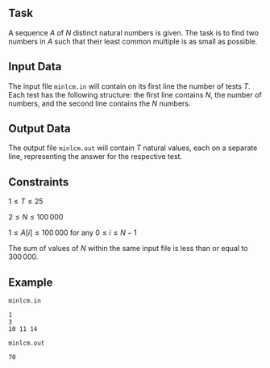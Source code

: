 ## Task

A sequence $A$ of $N$ distinct natural numbers is given. The task is to find two numbers in $A$ such that their least common multiple is as small as possible. 

## Input Data

The input file `minlcm.in` will contain on its first line the number of tests $T$. Each test has the following structure: the first line contains $N$, the number of numbers, and the second line contains the $N$ numbers. 

## Output Data

The output file `minlcm.out` will contain $T$ natural values, each on a separate line, representing the answer for the respective test. 

## Constraints

$1 \leq T \leq 25$

$2 \leq N \leq 100\,000$ 

$1 \leq A[i] \leq 100\,000$ for any $0 \leq i \leq N - 1$

The sum of values of $N$ within the same input file is less than or equal to $300\,000$. 

## Example

`minlcm.in`
```
1
3
10 11 14
```

`minlcm.out`
```
70
```